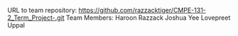 URL to team repository: https://github.com/razzacktiger/CMPE-131-2_Term_Project-.git
Team Members: 
Haroon Razzack
Joshua Yee
Lovepreet Uppal
